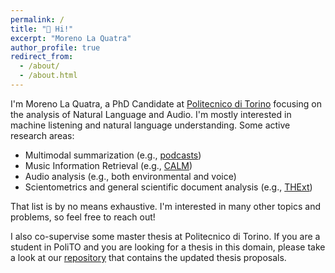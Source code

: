 ```yaml
---
permalink: /
title: "👋 Hi!"
excerpt: "Moreno La Quatra"
author_profile: true
redirect_from: 
  - /about/
  - /about.html
---
```


I'm Moreno La Quatra, a PhD Candidate at [Politecnico di Torino](https://www.polito.it) focusing on the analysis of Natural Language and Audio.
I'm mostly interested in machine listening and natural language understanding. Some active research areas:

* Multimodal summarization (e.g., [podcasts](https://github.com/MorenoLaQuatra/MATeR))
* Music Information Retrieval (e.g., [CALM](https://github.com/MorenoLaQuatra/CALM))
* Audio analysis (e.g., both environmental and voice)
* Scientometrics and general scientific document analysis (e.g., [THExt](https://github.com/MorenoLaQuatra/THExt))

That list is by no means exhaustive. I'm interested in many other topics and problems, so feel free to reach out!

I also co-supervise some master thesis at Politecnico di Torino. If you are a student in PoliTO and you are looking for a thesis in this domain, please take a look at our [repository](https://github.com/MorenoLaQuatra/MTI-polito) that contains the updated thesis proposals.

